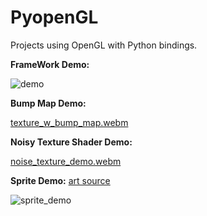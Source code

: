 # PyopenGL
Projects using OpenGL with Python bindings.

**FrameWork Demo:**

![demo](https://github.com/user-attachments/assets/31b6a02e-f6a1-4f6a-9d00-a754f1ad0a47)


**Bump Map Demo:**

[texture_w_bump_map.webm](https://github.com/user-attachments/assets/2d82f8fc-6107-448c-9fea-04f4813876c5)

**Noisy Texture Shader Demo:**

[noise_texture_demo.webm](https://github.com/user-attachments/assets/64478a36-40ab-44c5-b5ba-8ce844f49e7f)


**Sprite Demo:**
[art source](https://www.deviantart.com/richthespriter/art/Final-Fantasy-VII-Cloud-Strife-RPG-Maker-MV-Sprite-662164562)

![sprite_demo](https://github.com/user-attachments/assets/c267d7b6-7441-4a8e-bb6a-18a017840ad6)
